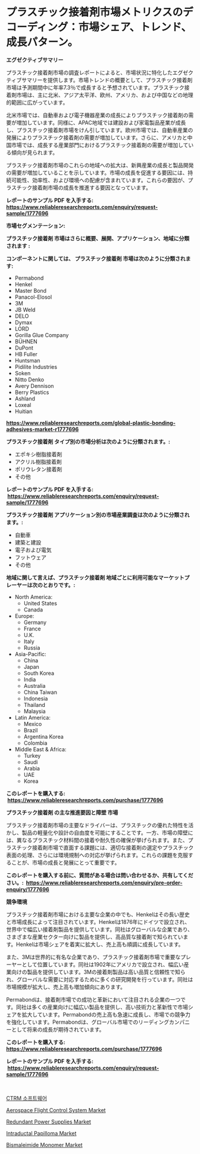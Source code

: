 <p><h1>プラスチック接着剤市場メトリクスのデコーディング：市場シェア、トレンド、成長パターン。</h1></p><p><strong>エグゼクティブサマリー</strong></p>
<p><p>プラスチック接着剤市場の調査レポートによると、市場状況に特化したエグゼクティブサマリーを提供します。市場トレンドの概要として、プラスチック接着剤市場は予測期間中に年率7.3％で成長すると予想されています。プラスチック接着剤市場は、主に北米、アジア太平洋、欧州、アメリカ、および中国などの地理的範囲に広がっています。</p><p>北米市場では、自動車および電子機器産業の成長によりプラスチック接着剤の需要が増加しています。同様に、APAC地域では建設および家電製品産業が成長し、プラスチック接着剤市場をけん引しています。欧州市場では、自動車産業の発展によりプラスチック接着剤の需要が増加しています。さらに、アメリカと中国市場では、成長する産業部門におけるプラスチック接着剤の需要が増加している傾向が見られます。</p><p>プラスチック接着剤市場のこれらの地域への拡大は、新興産業の成長と製品開発の需要が増加していることを示しています。市場の成長を促進する要因には、持続可能性、効率性、および環境への配慮が含まれています。これらの要因が、プラスチック接着剤市場の成長を推進する要因となっています。</p></p>
<p><strong>レポートのサンプル PDF を入手する: <a href="https://www.reliableresearchreports.com/enquiry/request-sample/1777696">https://www.reliableresearchreports.com/enquiry/request-sample/1777696</a></strong></p>
<p><strong>市場セグメンテーション:</strong></p>
<p><strong> プラスチック接着剤 市場はさらに概要、展開、アプリケーション、地域に分類されます :</strong></p>
<p><strong>コンポーネントに関しては、 プラスチック接着剤 市場は次のように分類されます: &nbsp;</strong></p>
<p><ul><li>Permabond</li><li>Henkel</li><li>Master Bond</li><li>Panacol-Elosol</li><li>3M</li><li>JB Weld</li><li>DELO</li><li>Dymax</li><li>LORD</li><li>Gorilla Glue Company</li><li>BÜHNEN</li><li>DuPont</li><li>HB Fuller</li><li>Huntsman</li><li>Pidilite Industries</li><li>Soken</li><li>Nitto Denko</li><li>Avery Dennison</li><li>Berry Plastics</li><li>Ashland</li><li>Loxeal</li><li>Huitian</li></ul></p>
<p><strong><a href="https://www.reliableresearchreports.com/global-plastic-bonding-adhesives-market-r1777696">https://www.reliableresearchreports.com/global-plastic-bonding-adhesives-market-r1777696</a></strong></p>
<p><strong> プラスチック接着剤 タイプ別の市場分析は次のように分類されます。:</strong></p>
<p><ul><li>エポキシ樹脂接着剤</li><li>アクリル樹脂接着剤</li><li>ポリウレタン接着剤</li><li>その他</li></ul></p>
<p><strong>レポートのサンプル PDF を入手する: &nbsp;<a href="https://www.reliableresearchreports.com/enquiry/request-sample/1777696">https://www.reliableresearchreports.com/enquiry/request-sample/1777696</a></strong></p>
<p><strong> プラスチック接着剤 アプリケーション別の市場産業調査は次のように分類されます。:</strong></p>
<p><ul><li>自動車</li><li>建築と建設</li><li>電子および電気</li><li>フットウェア</li><li>その他</li></ul></p>
<p><strong>地域に関して言えば、プラスチック接着剤 地域ごとに利用可能なマーケットプレーヤーは次のとおりです。:</strong></p>
<p><ul>
    <li>
        North America:
        <ul>
            <li>United States</li>
            <li>Canada</li>
        </ul>
    </li>
    <li>
        Europe:
        <ul>
            <li>Germany</li>
            <li>France</li>
            <li>U.K.</li>
            <li>Italy</li>
            <li>Russia</li>
        </ul>
    </li>
    <li>
        Asia-Pacific:
        <ul>
            <li>China</li>
            <li>Japan</li>
            <li>South Korea</li>
            <li>India</li>
            <li>Australia</li>
            <li>China Taiwan</li>
            <li>Indonesia</li>
            <li>Thailand</li>
            <li>Malaysia</li>
        </ul>
    </li>
    <li>
        Latin America:
        <ul>
            <li>Mexico</li>
            <li>Brazil</li>
            <li>Argentina Korea</li>
            <li>Colombia</li>
        </ul>
    </li>
    <li>
        Middle East & Africa:
        <ul>
            <li>Turkey</li>
            <li>Saudi</li>
            <li>Arabia</li>
            <li>UAE</li>
            <li>Korea</li>
        </ul>
    </li>
    </ul></p>
<p><strong>このレポートを購入する: &nbsp;<a href="https://www.reliableresearchreports.com/purchase/1777696">https://www.reliableresearchreports.com/purchase/1777696</a></strong></p>
<p><strong>プラスチック接着剤 の主な推進要因と障壁 市場</strong></p>
<p><p>プラスチック接着剤市場の主要なドライバーは、プラスチックの優れた特性を活かし、製品の軽量化や設計の自由度を可能にすることです。一方、市場の障壁には、異なるプラスチック材料間の接着や耐久性の確保が挙げられます。また、プラスチック接着剤市場で直面する課題には、適切な接着剤の選定やプラスチック表面の処理、さらには環境規制への対応が挙げられます。これらの課題を克服することが、市場の成長と発展にとって重要です。</p></p>
<p><strong>このレポートを購入する前に、質問がある場合は問い合わせるか、共有してください。:&nbsp; <a href="https://www.reliableresearchreports.com/enquiry/pre-order-enquiry/1777696">https://www.reliableresearchreports.com/enquiry/pre-order-enquiry/1777696</a></strong></p>
<p><strong>競争環境</strong></p>
<p><p>プラスチック接着剤市場における主要な企業の中でも、Henkelはその長い歴史と市場成長によって注目されています。Henkelは1876年にドイツで設立され、世界中で幅広い接着剤製品を提供しています。同社はグローバルな企業であり、さまざまな産業セクター向けに製品を提供し、高品質な接着剤で知られています。Henkelは市場シェアを着実に拡大し、売上高も順調に成長しています。</p><p>また、3Mは世界的に有名な企業であり、プラスチック接着剤市場で重要なプレーヤーとして位置しています。同社は1902年にアメリカで設立され、幅広い産業向けの製品を提供しています。3Mの接着剤製品は高い品質と信頼性で知られ、グローバルな需要に対応するために多くの研究開発を行っています。同社は市場規模が拡大し、売上高も増加傾向にあります。</p><p>Permabondは、接着剤市場での成功と革新において注目される企業の一つです。同社は多くの産業向けに幅広い製品を提供し、高い技術力と革新性で市場シェアを拡大しています。Permabondの売上高も急速に成長し、市場での競争力を強化しています。Permabondは、グローバル市場でのリーディングカンパニーとして将来の成長が期待されています。</p></p>
<p><strong>このレポートを購入する: &nbsp; <a href="https://www.reliableresearchreports.com/purchase/1777696">https://www.reliableresearchreports.com/purchase/1777696</a></strong></p>
<p><strong>レポートのサンプル PDF を入手する: &nbsp;<a href="https://www.reliableresearchreports.com/enquiry/request-sample/1777696">https://www.reliableresearchreports.com/enquiry/request-sample/1777696</a></strong><strong></strong></p>
<p>&nbsp;</p>
<p><p><a href="https://github.com/Maeennan456456/Market-Research-Report-List-1/blob/main/227786923860.md">CTRM 소프트웨어</a></p><p><a href="https://github.com/johnbach50/Market-Research-Report-List-2/blob/main/aerospace-flight-control-system-market.md">Aerospace Flight Control System Market</a></p><p><a href="https://three-jumbo-f6d.notion.site/Redundant-Power-Supplies-Market-Share-Evolution-and-Market-Growth-Trends-2024-2031-69be52a62ad1449ba41fe51bf8723975">Redundant Power Supplies Market</a></p><p><a href="https://github.com/lylyparadise/Market-Research-Report-List-2/blob/main/intraductal-papilloma-market.md">Intraductal Papilloma Market</a></p><p><a href="https://issuu.com/reportprime-2/docs/bismaleimide-monomer-market-size-2030.pptx">Bismaleimide Monomer Market</a></p></p>